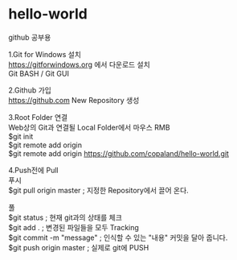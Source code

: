 # hello-world
github 공부용

1.Git for Windows 설치<br/>
 https://gitforwindows.org 에서 다운로드 설치<br/>
 Git BASH / Git GUI<br/>
 
2.Github 가입<br/>
https://github.com
New Repository 생성

3.Root Folder 연결<br/>
 Web상의 Git과 연결될 Local Folder에서 마우스 RMB <git bash here> <br/>
 $git init<br/>
 $git remote add origin <repository address><br/>
 $git remote add origin https://github.com/copaland/hello-world.git<br/>

4.Push전에 Pull<br/>
 푸시<br/>
 $git pull origin master ; 지정한 Repository에서 끌어 온다.<br/>
 
 풀<br/>
 $git status ; 현재 git과의 상태를 체크<br/>
 $git add . ; 변경된 파일들을 모두 Tracking<br/>
 $git commit -m "message" ; 인식할 수 있는 "내용" 커밋을 달아 줍니다.<br/>
 $git push origin master ; 실제로 git에 PUSH<br/>
